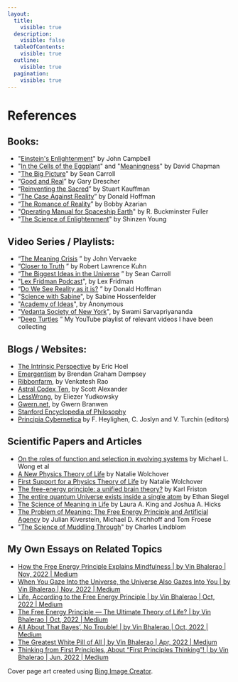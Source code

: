```yaml
---
layout:
  title:
    visible: true
  description:
    visible: false
  tableOfContents:
    visible: true
  outline:
    visible: true
  pagination:
    visible: true
---
```


# References

## Books: <a href="#kq2658iknqpn" id="kq2658iknqpn"></a>

* "[Einstein's Enlightenment](https://www.google.com/books/edition/Einstein\_s\_Enlightenment/NKXsAQAACAAJ)" by John Campbell
* "[In the Cells of the Eggplant](https://metarationality.com/)" and "[Meaningness](https://meaningness.com/)" by David Chapman
* "[The Big Picture](https://en.wikipedia.org/wiki/The\_Big\_Picture\_\(Carroll\_book\))" by Sean Carroll
* “[Good and Real](https://mitpress.mit.edu/9780262042338/good-and-real/)” by Gary Drescher
* “[Reinventing the Sacred](https://www.hachettebookgroup.com/titles/stuart-a-kauffman/reinventing-the-sacred/9780465018888/)” by Stuart Kauffman
* “[The Case Against Reality](https://a.co/d/cK8gtiJ)” by Donald Hoffman
* “[The Romance of Reality](https://www.theromanceofreality.com/)” by Bobby Azarian
* "[Operating Manual for Spaceship Earth](https://designsciencelab.com/resources/OperatingManual\_BF.pdf)" by R. Buckminster Fuller
* "[The Science of Enlightenment](https://www.shinzen.org/resources/)" by Shinzen Young

## Video Series / Playlists: <a href="#v7e981b5a1uz" id="v7e981b5a1uz"></a>

* “[The Meaning Crisis](https://www.youtube.com/@johnvervaeke) ” by John Vervaeke
* “[Closer to Truth](https://www.youtube.com/@CloserToTruthTV) ” by Robert Lawrence Kuhn
* “[The Biggest Ideas in the Universe](https://www.youtube.com/watch?v=HI09kat\_GeI\&list=PLrxfgDEc2NxZJcWcrxH3jyjUUrJlnoyzX) ” by Sean Carroll
* "[Lex Fridman Podcast](https://www.youtube.com/@lexfridman)", by Lex Fridman
* “[Do We See Reality as it is?](https://youtu.be/oYp5XuGYqqY) ” by Donald Hoffman
* "[Science with Sabine](https://www.youtube.com/@SabineHossenfelder)", by Sabine Hossenfelder
* "[Academy of Ideas](https://www.youtube.com/@academyofideas)", by Anonymous
* "[Vedanta Society of New York](https://www.youtube.com/@VedantaNY)", by Swami Sarvapriyananda
* “[Deep Turtles](https://www.youtube.com/playlist?list=PLwBiGlALuhAzpZc0O0NyaAnCXJlaI3J\_T) ” My YouTube playlist of relevant videos I have been collecting

## Blogs / Websites: <a href="#vmhrhld6azr9" id="vmhrhld6azr9"></a>

* [The Intrinsic Perspective](https://www.theintrinsicperspective.com/) by Eric Hoel
* [Emergentism](https://open.substack.com/pub/brendangrahamdempsey/p/emergentism-introduction?r=1fopc\&utm\_campaign=post\&utm\_medium=web) by Brendan Graham Dempsey
* [Ribbonfarm](https://www.ribbonfarm.com/), by Venkatesh Rao
* [Astral Codex Ten](https://www.astralcodexten.com/), by Scott Alexander
* [LessWrong](https://www.lesswrong.com/), by Eliezer Yudkowsky
* [Gwern.net](https://gwern.net/), by Gwern Branwen
* [Stanford Encyclopedia of Philosophy](https://plato.stanford.edu/)
* [Principia Cybernetica](http://pespmc1.vub.ac.be/EVOLVAL.html) by F. Heylighen, C. Joslyn and V. Turchin (editors)

## Scientific Papers and Articles <a href="#n5hjf7y9euts" id="n5hjf7y9euts"></a>

* [On the roles of function and selection in evolving systems](https://www.pnas.org/doi/epdf/10.1073/pnas.2310223120) by Michael L. Wong et al
* [A New Physics Theory of Life](https://www.quantamagazine.org/a-new-thermodynamics-theory-of-the-origin-of-life-20140122/) by Natalie Wolchover
* [First Support for a Physics Theory of Life](https://www.quantamagazine.org/first-support-for-a-physics-theory-of-life-20170726/) by Natalie Wolchover
* [The free-energy principle: a unified brain theory?](https://doi.org/10.1038/nrn2787) by Karl Friston
* [The entire quantum Universe exists inside a single atom](https://bigthink.com/starts-with-a-bang/entire-quantum-universe-inside-single-atom/) by Ethan Siegel
* [The Science of Meaning in Life](https://www.annualreviews.org/doi/10.1146/annurev-psych-072420-122921) by Laura A. King and Joshua A. Hicks
* [The Problem of Meaning: The Free Energy Principle and Artificial Agency](https://www.ncbi.nlm.nih.gov/pmc/articles/PMC9260223/) by Julian Kiverstein, Michael D. Kirchhoff and Tom Froese
* "[The Science of Muddling Through](https://www2.econ.iastate.edu/classes/crp274/swenson/CRP566/Readings/lindblom1959.pdf)" by Charles Lindblom

## My Own Essays on Related Topics <a href="#saex8ws4zl9j" id="saex8ws4zl9j"></a>

* [How the Free Energy Principle Explains Mindfulness | by Vin Bhalerao | Nov, 2022 | Medium](https://medium.com/@vinbhalerao/how-the-free-energy-principle-explains-mindfulness-fe133eaf8827)
* [When You Gaze Into the Universe, the Universe Also Gazes Into You | by Vin Bhalerao | Nov, 2022 | Medium](https://medium.com/@vinbhalerao/when-you-gaze-into-the-universe-the-universe-also-gazes-into-you-5a0b254e8ab)
* [Life, According to the Free Energy Principle | by Vin Bhalerao | Oct, 2022 | Medium](https://medium.com/@vinbhalerao/life-according-to-the-free-energy-principle-11034e759d63)&#x20;
* [The Free Energy Principle — The Ultimate Theory of Life? | by Vin Bhalerao | Oct, 2022 | Medium](https://medium.com/@vinbhalerao/the-free-energy-principle-the-ultimate-theory-of-life-cade09130a06)
* [All About That Bayes’, No Trouble! | by Vin Bhalerao | Oct, 2022 | Medium](https://medium.com/@vinbhalerao/all-about-that-bayes-no-trouble-78fe084b7105)
* [The Greatest White Pill of All | by Vin Bhalerao | Apr, 2022 | Medium](https://medium.com/@vinbhalerao/the-greatest-white-pill-of-all-7a46aeefdd75)
* [Thinking from First Principles, About “First Principles Thinking”! | by Vin Bhalerao | Jun, 2022 | Medium](https://medium.com/@vinbhalerao/thinking-from-first-principles-about-first-principles-thinking-df9cbd828f90)

Cover page art created using [Bing Image Creator](https://www.bing.com/images/create).
